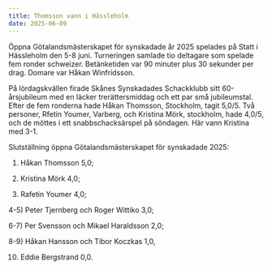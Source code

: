 ```yaml
---
title: Thomsson vann i Hässleholm
date: 2025-06-09
---
```


Öppna Götalandsmästerskapet för synskadade år 2025 spelades på Statt i
Hässleholm den 5-8 juni. Turneringen samlade tio deltagare som spelade
fem ronder schweizer. Betänketiden var 90 minuter plus 30 sekunder per
drag. Domare var Håkan Winfridsson.

På lördagskvällen firade Skånes Synskadades Schackklubb sitt
60-årsjubileum med en läcker trerättersmiddag och ett par små
jubileumstal. Efter de fem ronderna hade Håkan Thomsson, Stockholm,
tagit 5,0/5. Två personer, Rfetin Youmer, Varberg, och Kristina Mörk,
stockholm, hade 4,0/5, och de möttes i ett snabbschacksärspel på
söndagen. Här vann Kristina med 3-1.

Slutställning öppna Götalandsmästerskapet för synskadade 2025:

1) Håkan Thomsson 5,0;

2) Kristina Mörk 4,0;

3) Rafetin Youmer 4,0;

4-5) Peter Tjernberg och Roger Wittiko 3,0;

6-7) Per Svensson och Mikael Haraldsson 2,0;

8-9) Håkan Hansson och Tibor Koczkas 1,0,

10) Eddie Bergstrand 0,0.
